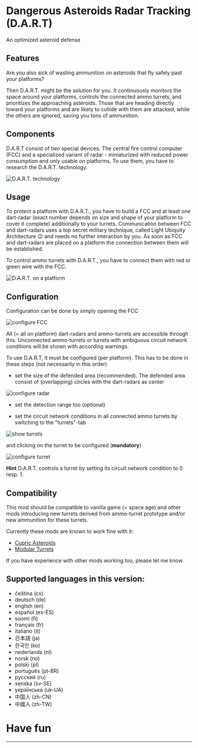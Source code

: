 # Dangerous Asteroids Radar Tracking (D.A.R.T)

An optimized asteroid defense


## Features
Are you also sick of wasting ammunition on asteroids that fly safely past your platforms? 

Then D.A.R.T. might be the solution for you. It continuously monitors the space around your platforms, controls the 
connected ammo turrets, and prioritizes the approaching asteroids. Those that are heading directly toward your platforms
and are likely to collide with them are attacked, while the others are ignored, saving you tons of ammunition.

## Components
D.A.R.T consist of two special devices. The central fire control computer (FCC) and a specialized variant of radar -
miniaturized with reduced power consumption and only usable on platforms. To use them, you have to research the D.A.R.T. 
technology.

![D.A.R.T. technology](https://github.com/xyzzycgn/dart/blob/main/doc/dart-technology.png?raw=true)

## Usage
To protect a platform with D.A.R.T., you have to build a FCC and at least one dart-radar (exact number depends on size and 
shape of your platform to cover it complete) additionally to your turrets. Communication between FCC and dart-radars uses a top secret military 
technique, called Light Ubiquity Architecture 😉 and needs no further interaction by you. As soon as FCC and dart-radars 
are placed on a platform the connection between them will be established. 

To control ammo turrets with D.A.R.T., you have to connect them with red or green wire with the FCC.

![D.A.R.T. on a platform](https://github.com/xyzzycgn/dart/blob/main/doc/dart-on-platform.png?raw=true)

## Configuration
Configuration can be done by simply opening the FCC 

![configure FCC](https://github.com/xyzzycgn/dart/blob/main/doc/dart-configure-main.png?raw=true)

All (= all on platform) dart-radars and ammo-turrets are accessible through this. Unconnected ammo-turrets or turrets 
with ambiguous circuit network conditions will be shown with according warnings.


To use D.A.R.T, it must be configured (per platform). This has to be done in these steps (not necessarily in this order)

- set the size of the defended area (recommended). The defended area consist of (overlapping) circles with the dart-radars as center 

![configure radar](https://github.com/xyzzycgn/dart/blob/main/doc/dart-configure-main-radar.png?raw=true)

- set the detection range too (optional)

- set the circuit network conditions in all connected ammo turrets by switching to the "turrets"-tab 

![show turrets](https://github.com/xyzzycgn/dart/blob/main/doc/dart-configure-main-turrets.png?raw=true)

  and clicking on the turret to be configured (**mandatory**)

![configure turret](https://github.com/xyzzycgn/dart/blob/main/doc/gun-turret.png?raw=true|height=300)

**Hint**
D.A.R.T. controls a turret by setting its circuit network condition to 0 resp. 1.

## Compatibility
This mod should be compatible to vanilla game (= space age) and other mods introducing new turrets
derived from ammo-turret prototype and/or new ammunition for these turrets. 

Currently these mods are known to work fine with it:
- [Cupric Asteroids](https://mods.factorio.com/mod/cupric-asteroids)
- [Modular Turrets](https://mods.factorio.com/mod/scattergun_turret)

If you have experience with other mods working too, please let me know.

## Supported languages in this version:
  - čeština (cs)
  - deutsch (de)
  - english (en)
  - español (es-ES)
  - suomi (fi)
  - français (fr)
  - italiano (it)
  - 日本語 (ja)
  - 한국인 (ko)
  - nederlands (nl)
  - norsk (no)
  - polski (pl)
  - português (pt-BR)
  - русский (ru)
  - senska (sv-SE)
  - українська (uk-UA)    
  - 中国人 (zh-CN)
  - 中國人 (zh-TW)

# Have fun

----
